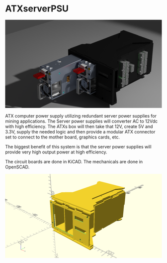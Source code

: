 # ATXserverPSU
![](ATXs.png?raw=true)

ATX computer power supply utilizing redundant server power supplies for mining applications.
The Server power supplies will converter AC to 12Vdc with high efficiency.
The ATXs box will then take that 12V, create 5V and 3.3V, supply the needed logic and then provide a modular ATX connector set to connect to the mother board, graphics cards, etc.

The biggest benefit of this system is that the server power supplies will provide very high output power at high efficiency.

The circuit boards are done in KiCAD.
The mechanicals are done in OpenSCAD.

![](OpenSCAD_ATXs.png?raw=true)

